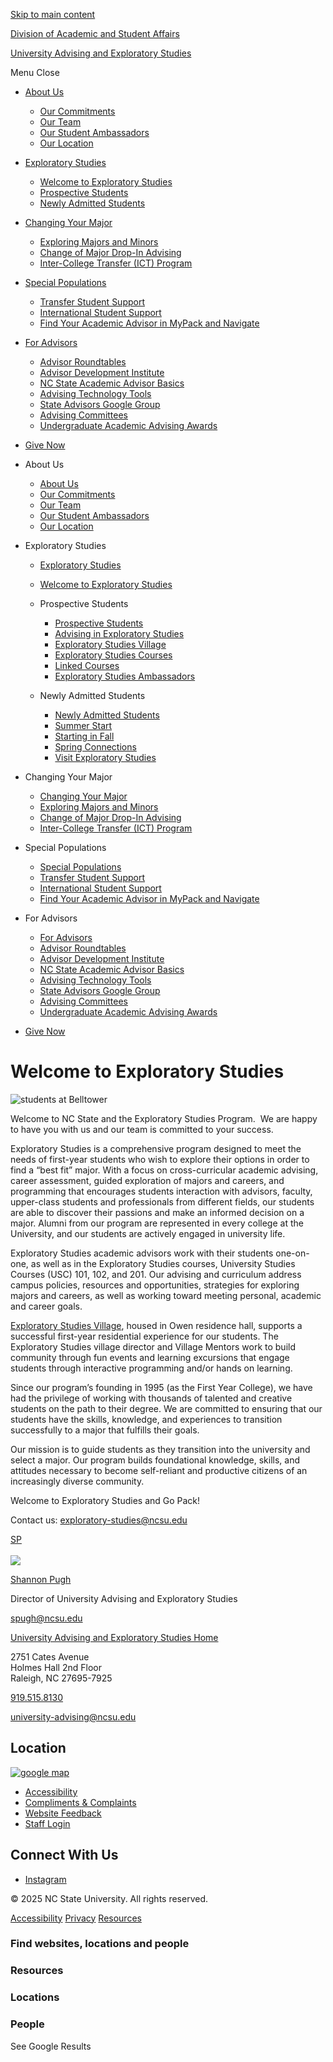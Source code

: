 [Skip to main content](#main-content)

[Division of Academic and Student Affairs](https://dasa.ncsu.edu/)

[University Advising and Exploratory Studies](https://advising.dasa.ncsu.edu)

Menu Close

- [About Us]()
  
  - [Our Commitments](https://advising.dasa.ncsu.edu/our-commitments/)
  - [Our Team](https://advising.dasa.ncsu.edu/group/staff/)
  - [Our Student Ambassadors](https://advising.dasa.ncsu.edu/group/student-ambassadors/)
  - [Our Location](https://advising.dasa.ncsu.edu/our-location/)
- [Exploratory Studies]()
  
  - [Welcome to Exploratory Studies](https://advising.dasa.ncsu.edu/welcome-to-exploratory-studies/)
  - [Prospective Students](https://advising.dasa.ncsu.edu/visit-exploratory-studies/)
  - [Newly Admitted Students](https://advising.dasa.ncsu.edu/newly-admitted-students/)
- [Changing Your Major]()
  
  - [Exploring Majors and Minors](https://advising.dasa.ncsu.edu/exploring-majors-and-minors/)
  - [Change of Major Drop-In Advising](https://advising.dasa.ncsu.edu/aaps-change-of-major-drop-in-advising/)
  - [Inter-College Transfer (ICT) Program](https://advising.dasa.ncsu.edu/inter-college-transfer-ict-program/)
- [Special Populations]()
  
  - [Transfer Student Support](https://advising.dasa.ncsu.edu/welcome-external-transfer-students/)
  - [International Student Support](https://advising.dasa.ncsu.edu/international-students/)
  - [Find Your Academic Advisor in MyPack and Navigate](https://advising.dasa.ncsu.edu/schedule-an-advising-appointment/)
- [For Advisors]()
  
  - [Advisor Roundtables](https://advising.dasa.ncsu.edu/advisor-roundtables/)
  - [Advisor Development Institute](https://advising.dasa.ncsu.edu/advisor-development-institute/)
  - [NC State Academic Advisor Basics](https://moodle-projects.wolfware.ncsu.edu/course/view.php?id=8547)
  - [Advising Technology Tools](https://advisingtech.dasa.ncsu.edu/)
  - [State Advisors Google Group](https://advising.dasa.ncsu.edu/state-advisors-google-group/)
  - [Advising Committees](https://advising.dasa.ncsu.edu/advising-committees/)
  - [Undergraduate Academic Advising Awards](https://advising.dasa.ncsu.edu/undergraduate-academic-advising-awards/)
- [Give Now](https://securelb.imodules.com/s/1209/give19/form.aspx?sid=1209&gid=214&pgid=7348&cid=11690&bledit=1&dids=790&amt=0.00&appealcode=DAWGP01)

<!--THE END-->

- About Us
  
  - [About Us]()
  - [Our Commitments](https://advising.dasa.ncsu.edu/our-commitments/)
  - [Our Team](https://advising.dasa.ncsu.edu/group/staff/)
  - [Our Student Ambassadors](https://advising.dasa.ncsu.edu/group/student-ambassadors/)
  - [Our Location](https://advising.dasa.ncsu.edu/our-location/)
- Exploratory Studies
  
  - [Exploratory Studies]()
  - [Welcome to Exploratory Studies](https://advising.dasa.ncsu.edu/welcome-to-exploratory-studies/)
  - Prospective Students
    
    - [Prospective Students](https://advising.dasa.ncsu.edu/visit-exploratory-studies/)
    - [Advising in Exploratory Studies](https://advising.dasa.ncsu.edu/visit-exploratory-studies/advising-in-exploratory-studies/)
    - [Exploratory Studies Village](https://advising.dasa.ncsu.edu/visit-exploratory-studies/exploratory-studies-village/)
    - [Exploratory Studies Courses](https://advising.dasa.ncsu.edu/visit-exploratory-studies/usc-101-102-and-201/)
    - [Linked Courses](https://advising.dasa.ncsu.edu/visit-exploratory-studies/linked-courses/)
    - [Exploratory Studies Ambassadors](https://advising.dasa.ncsu.edu/visit-exploratory-studies/exploratory-studies-ambassadors/)
  - Newly Admitted Students
    
    - [Newly Admitted Students](https://advising.dasa.ncsu.edu/newly-admitted-students/)
    - [Summer Start](https://advising.dasa.ncsu.edu/newly-admitted-students/summer-start/)
    - [Starting in Fall](https://advising.dasa.ncsu.edu/newly-admitted-students/students-starting-in-fall/)
    - [Spring Connections](https://advising.dasa.ncsu.edu/newly-admitted-students/spring-connections-students/)
    - [Visit Exploratory Studies](https://advising.dasa.ncsu.edu/newly-admitted-students/visit-exploratory-studies/)
- Changing Your Major
  
  - [Changing Your Major]()
  - [Exploring Majors and Minors](https://advising.dasa.ncsu.edu/exploring-majors-and-minors/)
  - [Change of Major Drop-In Advising](https://advising.dasa.ncsu.edu/aaps-change-of-major-drop-in-advising/)
  - [Inter-College Transfer (ICT) Program](https://advising.dasa.ncsu.edu/inter-college-transfer-ict-program/)
- Special Populations
  
  - [Special Populations]()
  - [Transfer Student Support](https://advising.dasa.ncsu.edu/welcome-external-transfer-students/)
  - [International Student Support](https://advising.dasa.ncsu.edu/international-students/)
  - [Find Your Academic Advisor in MyPack and Navigate](https://advising.dasa.ncsu.edu/schedule-an-advising-appointment/)
- For Advisors
  
  - [For Advisors]()
  - [Advisor Roundtables](https://advising.dasa.ncsu.edu/advisor-roundtables/)
  - [Advisor Development Institute](https://advising.dasa.ncsu.edu/advisor-development-institute/)
  - [NC State Academic Advisor Basics](https://moodle-projects.wolfware.ncsu.edu/course/view.php?id=8547)
  - [Advising Technology Tools](https://advisingtech.dasa.ncsu.edu/)
  - [State Advisors Google Group](https://advising.dasa.ncsu.edu/state-advisors-google-group/)
  - [Advising Committees](https://advising.dasa.ncsu.edu/advising-committees/)
  - [Undergraduate Academic Advising Awards](https://advising.dasa.ncsu.edu/undergraduate-academic-advising-awards/)
- [Give Now](https://securelb.imodules.com/s/1209/give19/form.aspx?sid=1209&gid=214&pgid=7348&cid=11690&bledit=1&dids=790&amt=0.00&appealcode=DAWGP01)

# Welcome to Exploratory Studies

![students at Belltower](https://advising.dasa.ncsu.edu/wp-content/uploads/sites/11/2021/04/belltower-jump.jpeg)

Welcome to NC State and the Exploratory Studies Program.  We are happy to have you with us and our team is committed to your success.

Exploratory Studies is a comprehensive program designed to meet the needs of first-year students who wish to explore their options in order to find a “best fit” major. With a focus on cross-curricular academic advising, career assessment, guided exploration of majors and careers, and programming that encourages students interaction with advisors, faculty, upper-class students and professionals from different fields, our students are able to discover their passions and make an informed decision on a major. Alumni from our program are represented in every college at the University, and our students are actively engaged in university life.

Exploratory Studies academic advisors work with their students one-on-one, as well as in the Exploratory Studies courses, University Studies Courses (USC) 101, 102, and 201. Our advising and curriculum address campus policies, resources and opportunities, strategies for exploring majors and careers, as well as working toward meeting personal, academic and career goals.

[Exploratory Studies Village](https://housing.dasa.ncsu.edu/residential-communities/living-learning-villages/#exploratory-studies-village), housed in Owen residence hall, supports a successful first-year residential experience for our students. The Exploratory Studies village director and Village Mentors work to build community through fun events and learning excursions that engage students through interactive programming and/or hands on learning.

Since our program’s founding in 1995 (as the First Year College), we have had the privilege of working with thousands of talented and creative students on the path to their degree. We are committed to ensuring that our students have the skills, knowledge, and experiences to transition successfully to a major that fulfills their goals.

Our mission is to guide students as they transition into the university and select a major. Our program builds foundational knowledge, skills, and attitudes necessary to become self-reliant and productive citizens of an increasingly diverse community.

Welcome to Exploratory Studies and Go Pack!

Contact us: [exploratory-studies@ncsu.edu](mailto:exploratory-studies@ncsu.edu)

[SP  
\
![](https://advising.dasa.ncsu.edu/wp-content/uploads/sites/11/2021/12/Shannon-Pugh-768x768.jpg)](https://advising.dasa.ncsu.edu/people/shannon-pugh/)

[Shannon Pugh](https://advising.dasa.ncsu.edu/people/shannon-pugh/)

Director of University Advising and Exploratory Studies

[spugh@ncsu.edu](mailto:spugh@ncsu.edu)

[University Advising and Exploratory Studies Home](https://dasa.ncsu.edu/)

2751 Cates Avenue  
Holmes Hall 2nd Floor  
Raleigh, NC 27695-7925

[919.515.8130](tel:919.515.8130)

[university-advising@ncsu.edu](mailto:university-advising@ncsu.edu)

## Location

[![google map](https://advising.dasa.ncsu.edu/wp-content/uploads/sites/11/2023/02/holmes-300x155.png)](https://www.google.com/maps/place/Holmes+Hall/@35.784322,-78.6762177,17z/data=!3m1!4b1!4m5!3m4!1s0x89acf596d309a5eb:0x70d27047e79cdee9!8m2!3d35.784322!4d-78.674029)

- [Accessibility](https://accessibility.ncsu.edu/)
- [Compliments &amp; Complaints](http://dasa.ncsu.edu/about/complaints-compliments/)
- [Website Feedback](http://dasa.ncsu.edu/website-feedback/)
- [Staff Login](https://advising.dasa.ncsu.edu/wp-admin/)

## Connect With Us

- [Instagram](https://www.instagram.com/ncstateexploratory)

© 2025 NC State University. All rights reserved.

[Accessibility](https://accessibility.ncsu.edu/) [Privacy](https://www.ncsu.edu/privacy/) [Resources](https://www.ncsu.edu/resources/)

### Find websites, locations and people

### Resources

### Locations

### People

See Google Results

